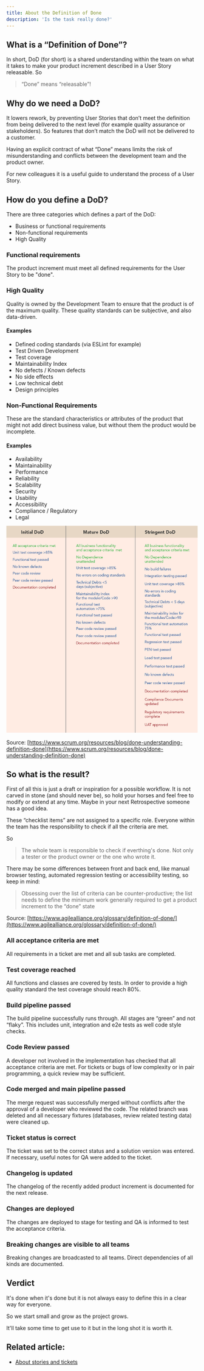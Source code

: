 ```yaml
---
title: About the Definition of Done
description: 'Is the task really done?'
---
```


## What is a “Definition of Done”?

In short, DoD (for short) is a shared understanding within the team on what it takes to make your product increment described in a User Story releasable. So

> “Done” means “releasable”!

## Why do we need a DoD?

It lowers rework, by preventing User Stories that don’t meet the definition from being delivered to the next level (for example quality assurance or stakeholders). So features that don’t match the DoD will not be delivered to a customer.

Having an explicit contract of what “Done” means limits the risk of misunderstanding and conflicts between the development team and the product owner.

For new colleagues it is a useful guide to understand the process of a User Story.

## How do you define a DoD?

There are three categories which defines a part of the DoD:

- Business or functional requirements
- Non-functional requirements
- High Quality

### Functional requirements

The product increment must meet all defined requirements for the User Story to be "done".

### High Quality

Quality is owned by the Development Team to ensure that the product is of the maximum quality. These quality standards can be subjective, and also data-driven.

#### Examples

- Defined coding standards (via ESLint for example)
- Test Driven Development
- Test coverage
- Maintainability Index
- No defects / Known defects
- No side effects
- Low technical debt
- Design principles

### Non-Functional Requirements

These are the standard characteristics or attributes of the product that might not add direct business value, but without them the product would be incomplete.

#### Examples

- Availability
- Maintainability
- Performance
- Reliability
- Scalability
- Security
- Usability
- Accessibility
- Compliance / Regulatory
- Legal

![](dods-example.png)

Source: [https://www.scrum.org/resources/blog/done-understanding-definition-done](https://www.scrum.org/resources/blog/done-understanding-definition-done)

## So what is the result?

First of all this is just a draft or inspiration for a possible workflow. It is not carved in stone (and should never be), so hold your horses and feel free to modify or extend at any time. Maybe in your next Retrospective someone has a good idea.

These “checklist items” are not assigned to a specific role. Everyone within the team has the responsibility to check if all the criteria are met.

So

> The whole team is responsible to check if everthing's done. Not only a tester or the product owner or the one who wrote it.

There may be some differences between front and back end, like manual browser testing, automated regression testing or accessibility testing, so keep in mind:

> Obsessing over the list of criteria can be counter-productive; the list needs to define the minimum work generally required to get a product increment to the “done” state

Source: [https://www.agilealliance.org/glossary/definition-of-done/](https://www.agilealliance.org/glossary/definition-of-done/)

### All acceptance criteria are met

All requirements in a ticket are met and all sub tasks are completed.

### Test coverage reached

All functions and classes are covered by tests. In order to provide a high quality standard the test coverage should reach 80%.

### Build pipeline passed

The build pipeline successfully runs through. All stages are “green” and not “flaky”. This includes unit, integration and e2e tests as well code style checks.

### Code Review passed

A developer not involved in the implementation has checked that all acceptance criteria are met. For tickets or bugs of low complexity or in pair programming, a quick review may be sufficient.

### Code merged and main pipeline passed

The merge request was successfully merged without conflicts after the approval of a developer who reviewed the code. The related branch was deleted and all necessary fixtures (databases, review related testing data) were cleaned up.

### Ticket status is correct

The ticket was set to the correct status and a solution version was entered. If necessary, useful notes for QA were added to the ticket.

### Changelog is updated

The changelog of the recently added product increment is documented for the next release.

### Changes are deployed

The changes are deployed to stage for testing and QA is informed to test the acceptance criteria.

### Breaking changes are visible to all teams

Breaking changes are broadcasted to all teams. Direct dependencies of all kinds are documented.

## Verdict

It's done when it's done but it is not always easy to define this in a clear way for everyone.

So we start small and grow as the project grows.

It'll take some time to get use to it but in the long shot it is worth it.

## Related article:

- [About stories and tickets](/blog/about-stories-and-tickets/)
